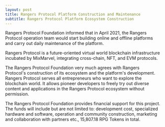 ```yaml
---
layout: post
title: Rangers Protocol Platform Construction and Maintenance
subtitle: Rangers Protocol Platform Ecosystem Construction 
---
```


Rangers Protocol Foundation informed that in April 2021, the Rangers Protocol operation team would start building online and offline platforms and carry out daily maintenance of the platform.

Rangers Protocol is a future-oriented virtual world blockchain infrastructure incubated by MixMarvel, integrating cross-chain, NFT, and EVM protocols. 

The Rangers Protocol Foundation very much agrees with Rangers Protocol's construction of its ecosystem and the platform's development. Rangers Protocol serves all entrepreneurs who want to explore the blockchain world. It allows pioneer developers to freely try out diverse content and applications in the Rangers Protocol ecosystem without permission.

The Rangers Protocol Foundation provides financial support for this project. The funds will include but are not limited to: development cost, specialized hardware and software, operation and community construction, marketing and collaboration with partners etc., 15,807.18 RPG Tokens in total. 

